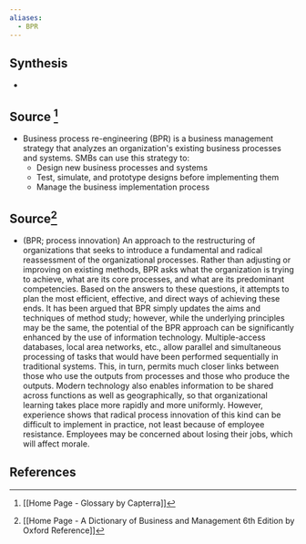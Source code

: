 ```yaml
---
aliases:
  - BPR
---
```

## Synthesis
- 
## Source [^1]
- Business process re-engineering (BPR) is a business management strategy that analyzes an organization's existing business processes and systems. SMBs can use this strategy to:
	- Design new business processes and systems
	- Test, simulate, and prototype designs before implementing them
	- Manage the business implementation process
## Source[^2]
- (BPR; process innovation) An approach to the restructuring of organizations that seeks to introduce a fundamental and radical reassessment of the organizational processes. Rather than adjusting or improving on existing methods, BPR asks what the organization is trying to achieve, what are its core processes, and what are its predominant competencies. Based on the answers to these questions, it attempts to plan the most efficient, effective, and direct ways of achieving these ends. It has been argued that BPR simply updates the aims and techniques of method study; however, while the underlying principles may be the same, the potential of the BPR approach can be significantly enhanced by the use of information technology. Multiple-access databases, local area networks, etc., allow parallel and simultaneous processing of tasks that would have been performed sequentially in traditional systems. This, in turn, permits much closer links between those who use the outputs from processes and those who produce the outputs. Modern technology also enables information to be shared across functions as well as geographically, so that organizational learning takes place more rapidly and more uniformly. However, experience shows that radical process innovation of this kind can be difficult to implement in practice, not least because of employee resistance. Employees may be concerned about losing their jobs, which will affect morale.
## References

[^1]: [[Home Page - Glossary by Capterra]]
[^2]: [[Home Page - A Dictionary of Business and Management 6th Edition by Oxford Reference]]